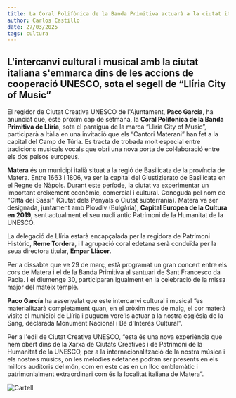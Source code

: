 ```yaml
---
title: La Coral Polifònica de la Banda Primitiva actuarà a la ciutat italiana de Matera
author: Carlos Castillo
date: 27/03/2025
tags: cultura
---
```


## L'intercanvi cultural i musical amb la ciutat italiana s'emmarca dins de les accions de cooperació UNESCO, sota el segell de “Llíria City of Music”

El regidor de Ciutat Creativa UNESCO de l'Ajuntament, **Paco García**, ha anunciat que, este pròxim cap de setmana, la **Coral Polifònica de la Banda Primitiva de Llíria**, sota el paraigua de la marca “Llíria City of Music”, participarà a Itàlia en una invitació que els “Cantori Materani” han fet a la capital del Camp de Túria. Es tracta de trobada molt especial entre tradicions musicals vocals que obri una nova porta de col·laboració entre els dos països europeus.

**Matera** és un municipi italià situat a la regió de Basilicata de la província de Matera. Entre 1663 i 1806, va ser la capital del Giustizierato de Basilicata en el Regne de Nàpols. Durant este període, la ciutat va experimentar un important creixement econòmic, comercial i cultural. Coneguda pel nom de "Città dei Sassi" (Ciutat dels Penyals o Ciutat subterrània). Matera va ser designada, juntament amb Plovdiv (Bulgària), **Capital Europea de la Cultura en 2019**, sent actualment el seu nucli antic Patrimoni de la Humanitat de la UNESCO.

La delegació de Llíria estarà encapçalada per la regidora de Patrimoni Històric, **Reme Tordera**, i l'agrupació coral edetana serà conduïda per la seua directora titular, **Empar Llàcer**.

Per a dissabte que ve 29 de març, està programat un gran concert entre els cors de Matera i el de la Banda Primitiva al santuari de Sant Francesco da Paola. I el diumenge 30, participaran igualment en la celebració de la missa major del mateix temple.

**Paco García** ha assenyalat que este intercanvi cultural i musical “es materialitzarà completament quan, en el pròxim mes de maig, el cor materà visite el municipi de Llíria i puguem vore'ls actuar a la nostra església de la Sang, declarada Monument Nacional i Bé d'Interés Cultural”.

Per a l'edil de Ciutat Creativa UNESCO, “esta és una nova experiència que hem obert dins de la Xarxa de Ciutats Creatives i de Patrimoni de la Humanitat de la UNESCO, per a la internacionalització de la nostra música i els nostres músics, on les melodies edetanes podran ser presents en els millors auditoris del món, com en este cas en un lloc emblemàtic i patrimonialment extraordinari com és la localitat italiana de Matera”.

![ Cartell ](/assets/continguts/recursos/20250327-cartellcorobandaprimitivaitalia.jpg "Cartell")

